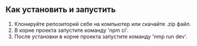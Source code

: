 ## Как установить и запустить
1. Клонируйте репозиторий себе на компьютер или скачайте .zip файл.
2. В корне проекта запустите команду 'npm ci'.
3. После установки в корне проекта запустите команду 'nmp run dev'.
